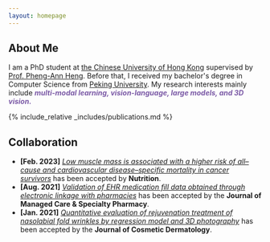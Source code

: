 ```yaml
---
layout: homepage
---
```


## About Me

I am a PhD student at [the Chinese University of Hong Kong](https://www.cuhk.edu.hk) supervised by [Prof. Pheng-Ann Heng](https://www.cse.cuhk.edu.hk/~pheng/1.html). Before that, I received my bachelor's degree in Computer Science from [Peking University](https://www.pku.edu.cn/). My research interests mainly include <strong><i style="color:#7b5aa6">multi-modal learning, vision-language, large models, and 3D vision.</i></strong>




{% include_relative _includes/publications.md %}




## Collaboration

<!-- - **[Feb. 2020]** Our paper about incremental learning is accepted to CVPR 2020.
- **[Feb. 2020]** We will host the ACM Multimedia Asia 2020 conference in Singapore!
- **[Sept. 2019]** Our paper about few-shot learning is accepted to NeurIPS 2019. -->
- **[Feb. 2023]** <a href="https://www.sciencedirect.com/science/article/pii/S089990072200346X" target="_blank">*Low muscle mass is associated with a higher risk of all–cause and cardiovascular disease–specific mortality in cancer survivors*</a> has been accepted by **Nutrition**. 
- **[Aug. 2021]** <a href="https://www.jmcp.org/doi/full/10.18553/jmcp.2021.27.10.1482" target="_blank">*Validation of EHR medication fill data obtained through electronic linkage with pharmacies*</a> has been accepted by the **Journal of Managed Care & Specialty Pharmacy**.
- **[Jan. 2021]** <a href="https://onlinelibrary.wiley.com/doi/abs/10.1111/jocd.13486" target="_blank">*Quantitative evaluation of rejuvenation treatment of nasolabial fold wrinkles by regression model and 3D photography*</a> has been accepted by the **Journal of Cosmetic Dermatology**.


